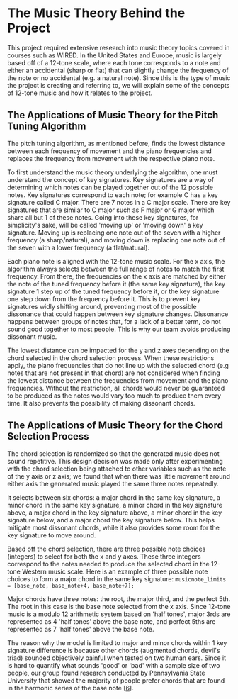 # The Music Theory Behind the Project

This project required extensive research into music theory topics covered in courses such as WIRED. In the United States and Europe, music is largely based off of a 12-tone scale, where each tone corresponds to a note and either an accidental (sharp or flat) that can slightly change the frequency of the note or no accidental (e.g. a natural note). Since this is the type of music the project is creating and referring to, we will explain some of the concepts of 12-tone music and how it relates to the project.

## The Applications of Music Theory for the Pitch Tuning Algorithm 

The pitch tuning algorithm, as mentioned before, finds the lowest distance between each frequency of movement and the piano frequencies and replaces the frequency from movement with the respective piano note. 

To first understand the music theory underlying the algorithm, one must understand the concept of key signatures. Key signatures are a way of determining which notes can be played together out of the 12 possible notes. Key signatures correspond to each note; for example C has a key signature called C major. There are 7 notes in a C major scale. There are key signatures that are similar to C major such as F major or G major which share all but 1 of these notes. Going into these key signatures, for simplicity's sake, will be called 'moving up' or 'moving down' a key signature. Moving up is replacing one note out of the seven with a higher frequency (a sharp/natural), and moving down is replacing one note out of the seven with a lower frequency (a flat/natural).  

Each piano note is aligned with the 12-tone music scale. For the x axis, the algorithm always selects between the full range of notes to match the first frequency. From there, the frequencies on the x axis are matched by either the note of the tuned frequency before it (the same key signature), the key signature 1 step up of the tuned frequency before it, or the key signature one step down from the frequency before it. This is to prevent key signatures widly shifting around, preventing most of the possible dissonance that could happen between key signature changes. Dissonance happens between groups of notes that, for a lack of a better term, do not sound good together to most people. This is why our team avoids producing dissonant music.

The lowest distance can be impacted for the y and z axes depending on the chord selected in the chord selection process. When these restrictions apply, the piano frequencies that do not line up with the selected chord (e.g notes that are not present in that chord) are not considered when finding the lowest distance between the frequencies from movement and the piano frequencies. Without the restriction, all chords would never be guaranteed to be produced as the notes would vary too much to produce them every time. It also prevents the possibility of making dissonant chords. 


## The Applications of Music Theory for the Chord Selection Process

The chord selection is randomized so that the generated music does not sound repetitive. This design decision was made only after experimenting with the chord selection being attached to other variables such as the note of the y axis or z axis; we found that when there was little movement around either axis the generated music played the same three notes repeatedly. 

It selects between six chords: a major chord in the same key signature, a minor chord in the same key signature, a minor chord in the key signature above, a major chord in the key signature above, a minor chord in the key signature below, and a major chord the key signature below. This helps mitigate most dissonant chords, while it also provides some room for the key signature to move around.

Based off the chord selection, there are three possible note choices (integers) to select for both the x and y axes. These three integers correspond to the notes needed to produce the selected chord in the 12-tone Western music scale. Here is an example of three possible note choices to form a major chord in the same key signature: `musicnote_limits = [base_note, base_note+4, base_note+7];`

Major chords have three notes: the root, the major third, and the perfect 5th. The root in this case is the base note selected from the x axis. Since 12-tone music is a modulo 12 arithmetic system based on 'half tones', major 3rds are represented as 4 'half tones' above the base note, and perfect 5ths are represented as 7 'half tones' above the base note.

The reason why the model is limited to major and minor chords within 1 key signature difference is because other chords (augmented chords, devil's triad) sounded objectively painful when tested on two human ears. Since it is hard to quantify what sounds 'good' or 'bad' with a sample size of two people, our group found research conducted by Pennsylvania State University that showed the majority of people prefer chords that are found in the harmonic series of the base note \[[6](https://sites.psu.edu/siowfa15/2015/09/16/what-makes-chords-sound-good/)\].
